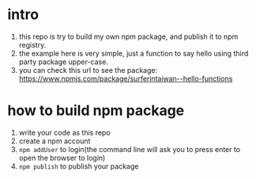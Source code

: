 # intro
1. this repo is try to build my own npm package, and publish it to npm registry.
2. the example here is very simple, just a function to say hello using third party package upper-case.
3. you can check this url to see the package: https://www.npmjs.com/package/surferintaiwan--hello-functions

# how to build npm package
1. write your code as this repo
2. create a npm account
3. `npm addUser` to login(the command line will ask you to press enter to open the browser to login)
4. `npm publish` to publish your package

